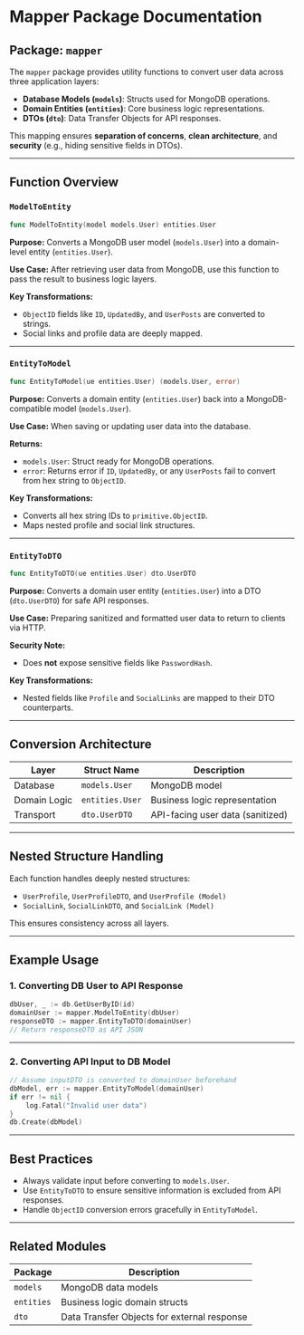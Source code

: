 # Mapper Package Documentation

## Package: `mapper`

The `mapper` package provides utility functions to convert user data across three application layers:

* **Database Models (`models`)**: Structs used for MongoDB operations.
* **Domain Entities (`entities`)**: Core business logic representations.
* **DTOs (`dto`)**: Data Transfer Objects for API responses.

This mapping ensures **separation of concerns**, **clean architecture**, and **security** (e.g., hiding sensitive fields in DTOs).

---

## Function Overview

### `ModelToEntity`

```go
func ModelToEntity(model models.User) entities.User
```

**Purpose:**
Converts a MongoDB user model (`models.User`) into a domain-level entity (`entities.User`).

**Use Case:**
After retrieving user data from MongoDB, use this function to pass the result to business logic layers.

**Key Transformations:**

* `ObjectID` fields like `ID`, `UpdatedBy`, and `UserPosts` are converted to strings.
* Social links and profile data are deeply mapped.

---

### `EntityToModel`

```go
func EntityToModel(ue entities.User) (models.User, error)
```

**Purpose:**
Converts a domain entity (`entities.User`) back into a MongoDB-compatible model (`models.User`).

**Use Case:**
When saving or updating user data into the database.

**Returns:**

* `models.User`: Struct ready for MongoDB operations.
* `error`: Returns error if `ID`, `UpdatedBy`, or any `UserPosts` fail to convert from hex string to `ObjectID`.

**Key Transformations:**

* Converts all hex string IDs to `primitive.ObjectID`.
* Maps nested profile and social link structures.

---

### `EntityToDTO`

```go
func EntityToDTO(ue entities.User) dto.UserDTO
```

**Purpose:**
Converts a domain user entity (`entities.User`) into a DTO (`dto.UserDTO`) for safe API responses.

**Use Case:**
Preparing sanitized and formatted user data to return to clients via HTTP.

**Security Note:**

* Does **not** expose sensitive fields like `PasswordHash`.

**Key Transformations:**

* Nested fields like `Profile` and `SocialLinks` are mapped to their DTO counterparts.

---

## Conversion Architecture

| Layer        | Struct Name     | Description                      |
| ------------ | --------------- | -------------------------------- |
| Database     | `models.User`   | MongoDB model                    |
| Domain Logic | `entities.User` | Business logic representation    |
| Transport    | `dto.UserDTO`   | API-facing user data (sanitized) |

---

## Nested Structure Handling

Each function handles deeply nested structures:

* `UserProfile`, `UserProfileDTO`, and `UserProfile (Model)`
* `SocialLink`, `SocialLinkDTO`, and `SocialLink (Model)`

This ensures consistency across all layers.

---

## Example Usage

### 1. Converting DB User to API Response

```go
dbUser, _ := db.GetUserByID(id)
domainUser := mapper.ModelToEntity(dbUser)
responseDTO := mapper.EntityToDTO(domainUser)
// Return responseDTO as API JSON
```

---

### 2. Converting API Input to DB Model

```go
// Assume inputDTO is converted to domainUser beforehand
dbModel, err := mapper.EntityToModel(domainUser)
if err != nil {
	log.Fatal("Invalid user data")
}
db.Create(dbModel)
```

---

## Best Practices

* Always validate input before converting to `models.User`.
* Use `EntityToDTO` to ensure sensitive information is excluded from API responses.
* Handle `ObjectID` conversion errors gracefully in `EntityToModel`.

---

## Related Modules

| Package    | Description                                 |
| ---------- | ------------------------------------------- |
| `models`   | MongoDB data models                         |
| `entities` | Business logic domain structs               |
| `dto`      | Data Transfer Objects for external response |